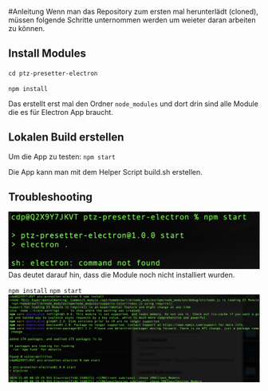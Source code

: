 #Anleitung
Wenn man das Repository zum ersten mal herunterlädt (cloned), müssen folgende Schritte unternommen werden um weieter daran arbeiten zu können.

## Install Modules
`cd ptz-presetter-electron`

`npm install`

Das erstellt erst mal den Ordner `node_modules` und dort drin sind alle Module die es für Electron App braucht.

## Lokalen Build erstellen
Um die App zu testen:
`npm start`

Die App kann man mit dem Helper Script build.sh erstellen.

## Troubleshooting
![](images/reame00.png)
Das deutet darauf hin, dass die Module noch nicht installiert wurden.

`npm install`
`npm start`
![](images/reame01.png)
